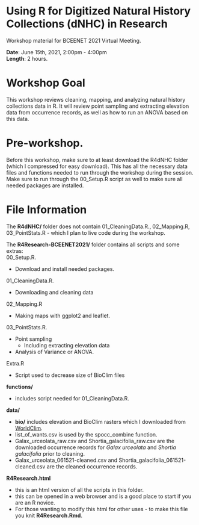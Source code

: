 # Using R for Digitized Natural History Collections (dNHC) in Research        
Workshop material for BCEENET 2021 Virtual Meeting.

**Date**: June 15th, 2021, 2:00pm - 4:00pm     
**Length**: 2 hours. 

# Workshop Goal   
This workshop reviews cleaning, mapping, and analyzing natural history collections data in R. It will review point sampling and extracting elevation data from occurrence records, as well as how to run an ANOVA based on this data.

# Pre-workshop.  
Before this workshop, make sure to at least download the R4dNHC folder (which I compressed for easy download). This has all the necessary data files and functions needed to run through the workshop during the session. Make sure to run through the 00_Setup.R script as well to make sure all needed packages are installed. 


# File Information 
The **R4dNHC/** folder does not contain 01_CleaningData.R., 02_Mapping.R, 03_PointStats.R - which I plan to live code during the workshop.  

The **R4Research-BCEENET2021/** folder contains all scripts and some extras:  
00_Setup.R.    
- Download and install needed packages. 
    
01_CleaningData.R.  
- Downloading and cleaning data     
   
02_Mapping.R 
- Making maps with ggplot2 and leaflet. 

03_PointStats.R.   
- Point sampling   
    - Including extracting elevation data     
- Analysis of Variance or ANOVA. 

Extra.R
- Script used to decrease size of BioClim files  

**functions/**  
- includes script needed for 01_CleaningData.R.   

**data/**  
- **bio/** includes elevation and BioClim rasters which I downloaded from [WorldClim](https://www.worldclim.org/data/worldclim21.html). 
- list_of_wants.csv is used by the spocc_combine function.  
- Galax_urceolata_raw.csv and Shortia_galacifolia_raw.csv are the downloaded occurrence records for *Galax urceolata* and *Shortia galacifolia* prior to cleaning.   
- Galax_urceolata_061521-cleaned.csv and Shortia_galacifolia_061521-cleaned.csv are the cleaned occurrence records.   

**R4Research.html**
- this is an html version of all the scripts in this folder.  
- this can be opened in a web browser and is a good place to start if you are an R novice.       
- For those wanting to modify this html for other uses - to make this file you knit **R4Research.Rmd**.  


